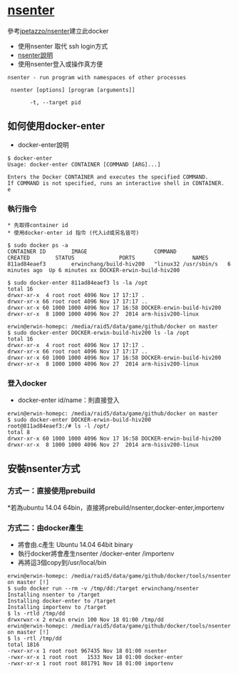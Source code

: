 # [nsenter][1]

參考[jpetazzo/nsenter][1]建立此docker

* 使用nsenter 取代 ssh login方式
* [nsenter說明][2]
* 使用nsenter登入或操作真方便

```
nsenter - run program with namespaces of other processes

 nsenter [options] [program [arguments]]

       -t, --target pid
```

## 如何使用docker-enter

* docker-enter說明

```
$ docker-enter
Usage: docker-enter CONTAINER [COMMAND [ARG]...]

Enters the Docker CONTAINER and executes the specified COMMAND.
If COMMAND is not specified, runs an interactive shell in CONTAINER.
e
```

### 執行指令
	* 先取得container id
	* 使用docker-enter id 指令 (代入id或另名皆可)

```
$ sudo docker ps -a
CONTAINER ID        IMAGE                     COMMAND                CREATED        STATUS              PORTS                  NAMES
811ad84eaef3        erwinchang/build-hiv200   "linux32 /usr/sbin/s   6 minutes ago  Up 6 minutes xx DOCKER-erwin-build-hiv200

$ sudo docker-enter 811ad84eaef3 ls -la /opt
total 16
drwxr-xr-x  4 root root 4096 Nov 17 17:17 .
drwxr-xr-x 66 root root 4096 Nov 17 17:17 ..
drwxr-xr-x 60 1000 1000 4096 Nov 17 16:58 DOCKER-erwin-build-hiv200
drwxr-xr-x  8 1000 1000 4096 Nov 27  2014 arm-hisiv200-linux

erwin@erwin-homepc: /media/raid5/data/game/github/docker on master
$ sudo docker-enter DOCKER-erwin-build-hiv200 ls -la /opt
total 16
drwxr-xr-x  4 root root 4096 Nov 17 17:17 .
drwxr-xr-x 66 root root 4096 Nov 17 17:17 ..
drwxr-xr-x 60 1000 1000 4096 Nov 17 16:58 DOCKER-erwin-build-hiv200
drwxr-xr-x  8 1000 1000 4096 Nov 27  2014 arm-hisiv200-linux
```

### 登入docker

* docker-enter id/name：則直接登入

```
erwin@erwin-homepc: /media/raid5/data/game/github/docker on master
$ sudo docker-enter DOCKER-erwin-build-hiv200
root@811ad84eaef3:/# ls -l /opt/
total 8
drwxr-xr-x 60 1000 1000 4096 Nov 17 16:58 DOCKER-erwin-build-hiv200
drwxr-xr-x  8 1000 1000 4096 Nov 27  2014 arm-hisiv200-linux
```


## 安裝nsenter方式

### 方式一：直接使用prebuild

*若為ubuntu 14.04 64bin，直接將prebuild/nsenter,docker-enter,importenv

### 方式二：由docker產生

* 將會由.c產生 Ubuntu 14.04 64bit binary
* 執行docker將會產生nsenter /docker-enter /importenv
* 再將這3個copy到/usr/local/bin

```
erwin@erwin-homepc: /media/raid5/data/game/github/docker/tools/nsenter on master [!]
$ sudo docker run --rm -v /tmp/dd:/target erwinchang/nsenter
Installing nsenter to /target
Installing docker-enter to /target
Installing importenv to /target
$ ls -rtld /tmp/dd
drwxrwxr-x 2 erwin erwin 100 Nov 18 01:00 /tmp/dd
erwin@erwin-homepc: /media/raid5/data/game/github/docker/tools/nsenter on master [!]
$ ls -rtl /tmp/dd
total 1816
-rwxr-xr-x 1 root root 967435 Nov 18 01:00 nsenter
-rwxr-xr-x 1 root root   1533 Nov 18 01:00 docker-enter
-rwxr-xr-x 1 root root 881791 Nov 18 01:00 importenv
```

[1]:https://github.com/jpetazzo/nsenter
[2]:http://man7.org/linux/man-pages/man1/nsenter.1.html
